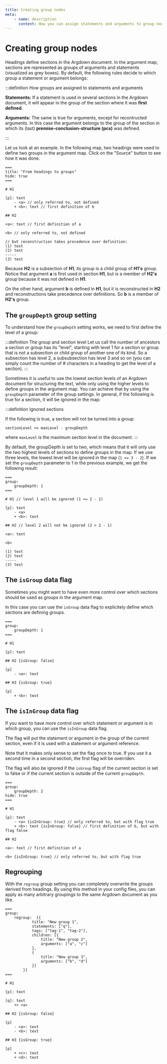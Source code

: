 ```yaml
---
title: Creating group nodes
meta:
    - name: description
      content: How you can assign statements and arguments to group nodes in your argument map.
---
```


# Creating group nodes

Headings define sections in the Argdown document. In the argument map, sections are represented as groups of arguments and statements (visualized as grey boxes). By default, the following rules decide to which group a statement or argument belongs:

:::definition How groups are assigned to statements and arguments

__Statements:__ If a statement is used in several sections in the Argdown document, it will appear in the group of the section where it was __first defined__.

__Arguments:__ The same is true for arguments, except for recontructed arguments. In this case the argument belongs to the group of the section in which its (last) __premise-conclusion-structure (pcs)__ was defined. 

:::

Let us look at an example. In the following map, two headings were used to define two groups in the argument map. Click on the "Source" button to see
how it was done.

```argdown-map
===
title: "From headings to groups"
hide: true
===

# H1

[p]: text
    - <a> // only referred to, not defined
    + <b>: text // first definition of b

## H2

<a>: text // first definition of a

<b> // only referred to, not defined

// but reconstruction takes precedence over definition:
(1) text
(2) text
-----
(3) text
```

Because __H2__ is a subsection of __H1__, its group is a child group of __H1's__ group. Notice that argument __a__ is first used in section __H1__, but is a member of __H2's__ group because it was not defined in __H1__.

On the other hand, argument __b__ is defined in __H1__, but it is reconstructed in __H2__ and reconstructions take precedence over definitions. So __b__ is a member of __H2's__ group.

## The `groupDepth` group setting

To understand how the `groupDepth` setting works, we need to first define the level of a group:

:::definition The group and section level
Let us call the number of ancestors a section or group has its "level", starting with level 1 for a section or group that is not a subsection or child group of another one of its kind. So a subsection has level 2, a subsubsection has level 3 and so on (you can simply count the number of # characters in a heading to get the level of a section).
:::

Sometimes it is useful to use the lowest section levels of an Argdown document for structuring the text, while only using the higher levels to define groups in the argument map. You can achieve that by using the `groupDepth` parameter of the group settings. In general, if the following is true for a section, it will be ignored in the map: 

:::definition Ignored sections

If the following is true, a section will not be turned into a group:

`sectionLevel <= maxLevel - groupDepth`

where `maxLevel` is the maximum section level in the document.
:::

By default, the groupDepth is set to two, which means that it will only use the two highest levels of sections to define groups in the map. If we use three levels, the lowest level will be ignored in the map (`1 <= 3 - 2`). If we set the `groupDepth` parameter to 1 in the previous example, we get the following result:

```argdown-map
===
group:
    groupDepth: 1
===

# H1 // level 1 will be ignored (1 <= 2 - 1)

[p]: text
    - <a>
    + <b>: text

## H2 // level 2 will not be ignored (2 > 2 - 1)

<a>: text

<b>

(1) text
(2) text
-----
(3) text
```

## The `isGroup` data flag

Sometimes you might want to have even more control over which sections should be used as groups in the argument map.

In this case you can use the `isGroup` data flag to explicitely define which sections are defining groups.

```argdown-map
===
group:
    groupDepth: 1
===

# H1

[p]: text

## H2 {isGroup: false}

[p]
    - <a>: text

## H3 {isGroup: true}

[p]
    + <b>: text
```

## The `isInGroup` data flag

If you want to have more control over which statement or argument is in which group, you can use the `isInGroup` data flag.

The flag will put the statement or argument in the group of the current section, even if it is used with a statement or argument reference.

Note that it makes only sense to set the flag once to true. If you use it a second time in a second section, the first flag will be overriden.

The flag will also be ignored if the `isGroup` flag of the current section is set to false or if the current section is outside of the current `groupDepth`.

```argdown-map
===
group:
    groupDepth: 2
hide: true
===

# H1

[p]: text
    - <a> {isInGroup: true} // only referred to, but with flag true
    + <b>: text {isInGroup: false} // first definition of b, but with flag false

## H2

<a>: text // first definition of a

<b> {isInGroup: true} // only referred to, but with flag true
```

## Regrouping

With the `regroup` group setting you can completely overwrite the groups derived from headings. By using this method in your config files, you can apply as many arbitrary groupings to the same Argdown document as you like.

```argdown-map
===
group:
    regroup:  [{
            title: "New group 1",
            statements: ["q"],
            tags: ["tag-1", "tag-2"],
            children: [{
                title: "New group 2",
                arguments: ["a", "c"]
            },
            {
                title: "New group 3",
                arguments: ["b", "d"]
            }]
        }]
===

# H1

[p]: text

[q]: text
    +> <a>

## H2 {isGroup: false}

[p]
    - <a>: text
    - <b>: text

## H3 {isGroup: true}

[p]
    + <c>: text
    + <d>: text
```
